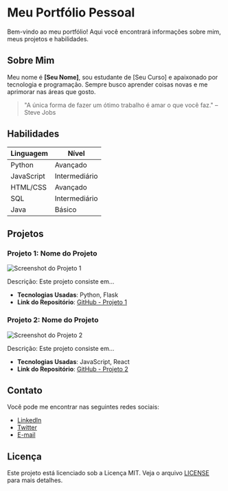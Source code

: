 # Meu Portfólio Pessoal

Bem-vindo ao meu portfólio! Aqui você encontrará informações sobre mim, meus projetos e habilidades.

## Sobre Mim

Meu nome é **[Seu Nome]**, sou estudante de [Seu Curso] e apaixonado por tecnologia e programação. Sempre busco aprender coisas novas e me aprimorar nas áreas que gosto.

> "A única forma de fazer um ótimo trabalho é amar o que você faz." – Steve Jobs

## Habilidades

| Linguagem        | Nível      |
|------------------|------------|
| Python           | Avançado   |
| JavaScript       | Intermediário |
| HTML/CSS         | Avançado   |
| SQL              | Intermediário |
| Java             | Básico     |

## Projetos

### Projeto 1: Nome do Projeto

![Screenshot do Projeto 1](link_da_imagem_do_projeto_1.jpg)

Descrição: Este projeto consiste em...

- **Tecnologias Usadas**: Python, Flask
- **Link do Repositório**: [GitHub - Projeto 1](https://github.com/seu_usuario/projeto1)

### Projeto 2: Nome do Projeto

![Screenshot do Projeto 2](link_da_imagem_do_projeto_2.jpg)

Descrição: Este projeto consiste em...

- **Tecnologias Usadas**: JavaScript, React
- **Link do Repositório**: [GitHub - Projeto 2](https://github.com/seu_usuario/projeto2)

## Contato

Você pode me encontrar nas seguintes redes sociais:

- [LinkedIn](https://www.linkedin.com/in/seu_linkedin/)
- [Twitter](https://twitter.com/seu_twitter)
- [E-mail](mailto:seu_email@exemplo.com)

## Licença

Este projeto está licenciado sob a Licença MIT. Veja o arquivo [LICENSE](LICENSE) para mais detalhes.

